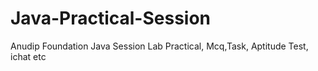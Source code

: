 # Java-Practical-Session
Anudip Foundation Java Session Lab Practical, Mcq,Task, Aptitude Test, ichat etc  
